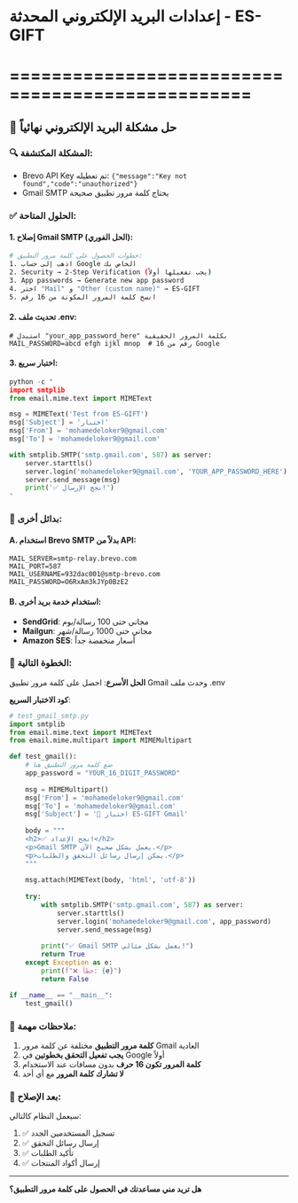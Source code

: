 # إعدادات البريد الإلكتروني المحدثة - ES-GIFT
# =================================================

## 📧 حل مشكلة البريد الإلكتروني نهائياً

### 🔍 المشكلة المكتشفة:
- Brevo API Key تم تعطيله: `{"message":"Key not found","code":"unauthorized"}`
- Gmail SMTP يحتاج كلمة مرور تطبيق صحيحة

### ✅ الحلول المتاحة:

#### 1. إصلاح Gmail SMTP (الحل الفوري):

```bash
# خطوات الحصول على كلمة مرور التطبيق:
1. اذهب إلى حساب Google الخاص بك
2. Security → 2-Step Verification (يجب تفعيلها أولاً)
3. App passwords → Generate new app password
4. اختر "Mail" و "Other (custom name)" → ES-GIFT
5. انسخ كلمة المرور المكونة من 16 رقم
```

#### 2. تحديث ملف .env:

```properties
# استبدل "your_app_password_here" بكلمة المرور الحقيقية
MAIL_PASSWORD=abcd efgh ijkl mnop  # 16 رقم من Google
```

#### 3. اختبار سريع:

```python
python -c "
import smtplib
from email.mime.text import MIMEText

msg = MIMEText('Test from ES-GIFT')
msg['Subject'] = 'اختبار'
msg['From'] = 'mohamedeloker9@gmail.com'
msg['To'] = 'mohamedeloker9@gmail.com'

with smtplib.SMTP('smtp.gmail.com', 587) as server:
    server.starttls()
    server.login('mohamedeloker9@gmail.com', 'YOUR_APP_PASSWORD_HERE')
    server.send_message(msg)
    print('✅ نجح الإرسال!')
"
```

### 🔄 بدائل أخرى:

#### A. استخدام Brevo SMTP بدلاً من API:
```properties
MAIL_SERVER=smtp-relay.brevo.com
MAIL_PORT=587
MAIL_USERNAME=932dac001@smtp-brevo.com
MAIL_PASSWORD=O6RxAm3kJYp0BzE2
```

#### B. استخدام خدمة بريد أخرى:
- **SendGrid**: مجاني حتى 100 رسالة/يوم
- **Mailgun**: مجاني حتى 1000 رسالة/شهر
- **Amazon SES**: أسعار منخفضة جداً

### 🎯 الخطوة التالية:

**الحل الأسرع**: احصل على كلمة مرور تطبيق Gmail وحدث ملف .env

**كود الاختبار السريع**:
```python
# test_gmail_smtp.py
import smtplib
from email.mime.text import MIMEText
from email.mime.multipart import MIMEMultipart

def test_gmail():
    # ضع كلمة مرور التطبيق هنا
    app_password = "YOUR_16_DIGIT_PASSWORD"
    
    msg = MIMEMultipart()
    msg['From'] = 'mohamedeloker9@gmail.com'
    msg['To'] = 'mohamedeloker9@gmail.com'
    msg['Subject'] = '🎉 اختبار ES-GIFT Gmail'
    
    body = """
    <h2>✅ نجح الإعداد!</h2>
    <p>Gmail SMTP يعمل بشكل صحيح الآن.</p>
    <p>يمكن إرسال رسائل التحقق والطلبات.</p>
    """
    
    msg.attach(MIMEText(body, 'html', 'utf-8'))
    
    try:
        with smtplib.SMTP('smtp.gmail.com', 587) as server:
            server.starttls()
            server.login('mohamedeloker9@gmail.com', app_password)
            server.send_message(msg)
        
        print("✅ Gmail SMTP يعمل بشكل مثالي!")
        return True
    except Exception as e:
        print(f"❌ خطأ: {e}")
        return False

if __name__ == "__main__":
    test_gmail()
```

### 📝 ملاحظات مهمة:

1. **كلمة مرور التطبيق** مختلفة عن كلمة مرور Gmail العادية
2. **يجب تفعيل التحقق بخطوتين** في Google أولاً
3. **كلمة المرور تكون 16 حرف** بدون مسافات عند الاستخدام
4. **لا تشارك كلمة المرور** مع أي أحد

### 🚀 بعد الإصلاح:

سيعمل النظام كالتالي:
1. ✅ تسجيل المستخدمين الجدد
2. ✅ إرسال رسائل التحقق
3. ✅ تأكيد الطلبات
4. ✅ إرسال أكواد المنتجات

---

**هل تريد مني مساعدتك في الحصول على كلمة مرور التطبيق؟**
